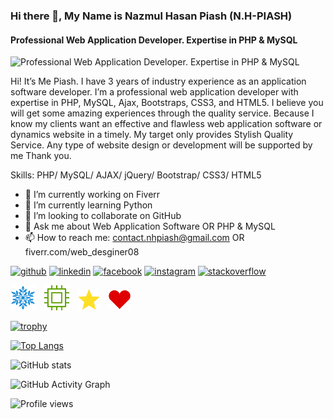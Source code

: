 ### Hi there 👋, My Name is Nazmul Hasan Piash (N.H-PIASH)
#### Professional Web Application Developer. Expertise in PHP & MySQL
![Professional Web Application Developer. Expertise in PHP & MySQL](https://scontent.fdac7-1.fna.fbcdn.net/v/t39.30808-6/327587138_2019863738208242_5892581333623916143_n.png?_nc_cat=106&ccb=1-7&_nc_sid=e3f864&_nc_eui2=AeH6O8M7X3U1gCB3PKmY9LARYW-YWugq4d5hb5ha6Crh3iKy5Zd4KPaf6h5b5R8LESTGXqftYGs6Q807RZDa5I17&_nc_ohc=RzAyjSrEGEgAX-7DB1L&_nc_ht=scontent.fdac7-1.fna&oh=00_AfAjbvVPJ5d4YkQuzAp3i4svGKVOVhpvJWqBid5J2HYGkw&oe=63DE4EAE)

Hi! It’s Me Piash. I have 3 years of industry experience as an application software developer. I’m a professional web application developer with expertise in PHP, MySQL, Ajax, Bootstraps, CSS3, and HTML5. I believe you will get some amazing experiences through the quality service. Because I know my clients want an effective and flawless web application software or dynamics website in a timely. My target only provides Stylish Quality Service. Any type of website design or development will be supported by me 
Thank you.

Skills: PHP/ MySQL/ AJAX/ jQuery/ Bootstrap/ CSS3/ HTML5

- 🔭 I’m currently working on Fiverr  
- 🌱 I’m currently learning Python 
- 👯 I’m looking to collaborate on GitHub 
- 💬 Ask me about Web Application Software OR PHP & MySQL 
- 📫 How to reach me: contact.nhpiash@gmail.com OR fiverr.com/web_desginer08 


[<img src='https://cdn.jsdelivr.net/npm/simple-icons@3.0.1/icons/github.svg' alt='github' height='40'>](https://github.com/nhpiash)  [<img src='https://cdn.jsdelivr.net/npm/simple-icons@3.0.1/icons/linkedin.svg' alt='linkedin' height='40'>](https://www.linkedin.com/in/nhpiash/)  [<img src='https://cdn.jsdelivr.net/npm/simple-icons@3.0.1/icons/facebook.svg' alt='facebook' height='40'>](https://www.facebook.com/webdesginer08)  [<img src='https://cdn.jsdelivr.net/npm/simple-icons@3.0.1/icons/instagram.svg' alt='instagram' height='40'>](https://www.instagram.com/nh.piash//)  [<img src='https://cdn.jsdelivr.net/npm/simple-icons@3.0.1/icons/stackoverflow.svg' alt='stackoverflow' height='40'>](https://stackoverflow.com/users/nhpiash)  

<a href='https://archiveprogram.github.com/'><img src='https://raw.githubusercontent.com/acervenky/animated-github-badges/master/assets/acbadge.gif' width='40' height='40'></a> <a href='https://docs.github.com/en/developers'><img src='https://raw.githubusercontent.com/acervenky/animated-github-badges/master/assets/devbadge.gif' width='40' height='40'></a> <a href='https://stars.github.com/'><img src='https://raw.githubusercontent.com/acervenky/animated-github-badges/master/assets/starbadge.gif' width='35' height='35'></a> <a href='https://docs.github.com/en/github/supporting-the-open-source-community-with-github-sponsors'><img src='https://raw.githubusercontent.com/acervenky/animated-github-badges/master/assets/sponsorbadge.gif' width='35' height='35'></a> 

[![trophy](https://github-profile-trophy.vercel.app/?username=nhpiash)](https://github.com/ryo-ma/github-profile-trophy)

[![Top Langs](https://github-readme-stats.vercel.app/api/top-langs/?username=nhpiash)](https://github.com/anuraghazra/github-readme-stats)

![GitHub stats](https://github-readme-stats.vercel.app/api?username=nhpiash&show_icons=true)  

![GitHub Activity Graph](https://activity-graph.herokuapp.com/graph?username=nhpiash)  

![Profile views](https://gpvc.arturio.dev/nhpiash)  
